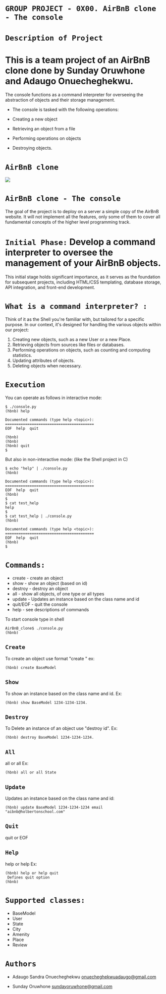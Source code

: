 # `GROUP PROJECT - 0X00. AirBnB clone - The console`

# `Description of Project`

# This is a team project of an AirBnB clone done by Sunday Oruwhone and Adaugo Onuecheghekwu.

The console functions as a command interpreter for overseeing the abstraction of objects and their storage management.

* The console is tasked with the following operations:

* Creating a new object
* Retrieving an object from a file
* Performing operations on objects
* Destroying objects.


# `AirBnB clone`

![](https://s3.amazonaws.com/intranet-projects-files/holbertonschool-higher-level_programming+/263/HBTN-hbnb-Final.png)

# `AirBnB clone - The console`
The goal of the project is to deploy on a server a simple copy of the AirBnB website.
It will not implement all the features, only some of them to cover all fundamental concepts of the higher level programming track.

# `Initial Phase:` Develop a command interpreter to oversee the management of your AirBnB objects.

This initial stage holds significant importance, as it serves as the foundation for subsequent projects, including HTML/CSS templating, database storage, API integration, and front-end development.

# `What is a command interpreter? :`

Think of it as the Shell you're familiar with, but tailored for a specific purpose. In our context, it's designed for handling the various objects within our project:

1. Creating new objects, such as a new User or a new Place.
2. Retrieving objects from sources like files or databases.
3. Performing operations on objects, such as counting and computing statistics.
4. Updating attributes of objects.
5. Deleting objects when necessary.

# `Execution`

You can operate as follows in interactive mode:

	$ ./console.py
	(hbnb) help

	Documented commands (type help <topic>):
	========================================
	EOF  help  quit

	(hbnb) 
	(hbnb) 
	(hbnb) quit
	$

But also in non-interactive mode: (like the Shell project in C)

	$ echo "help" | ./console.py
	(hbnb)

	Documented commands (type help <topic>):
	========================================
	EOF  help  quit
	(hbnb) 
	$
	$ cat test_help
	help
	$
	$ cat test_help | ./console.py
	(hbnb)

	Documented commands (type help <topic>):
	========================================
	EOF  help  quit
	(hbnb) 
	$

# `Commands:`
* create - create an object
* show - show an object (based on id)
* destroy - destroy an object
* all - show all objects, of one type or all types
* update - Updates an instance based on the class name and id
* quit/EOF - quit the console
* help - see descriptions of commands

To start console type in shell

    AirBnB_clone$ ./console.py
    (hbnb) 

## `Create`
To create an object use format "create <ClassName>" ex:

	(hbnb) create BaseModel

## `Show`
To show an instance based on the class name and id. Ex: 

	(hbnb) show BaseModel 1234-1234-1234.

## `Destroy`
To Delete an instance of an object use "destroy <ClassName> id". Ex: 

	(hbnb) destroy BaseModel 1234-1234-1234.

## `All`
all or all <class name> Ex: 

	(hbnb) all or all State

## `Update`
Updates an instance based on the class name and id:

	(hbnb) update BaseModel 1234-1234-1234 email "aibnb@holbertonschool.com"

## `Quit`
quit or EOF

## `Help`
help or help <command> Ex: 

	(hbnb) help or help quit
	 Defines quit option
	(hbnb) 

# `Supported classes:`
* BaseModel
* User
* State
* City
* Amenity
* Place
* Review

# `Authors`

* Adaugo Sandra Onuecheghekwu <onuecheghekwuadaugo@gmail.com>

* Sunday Oruwhone <sundayoruwhone@gmail.com>
